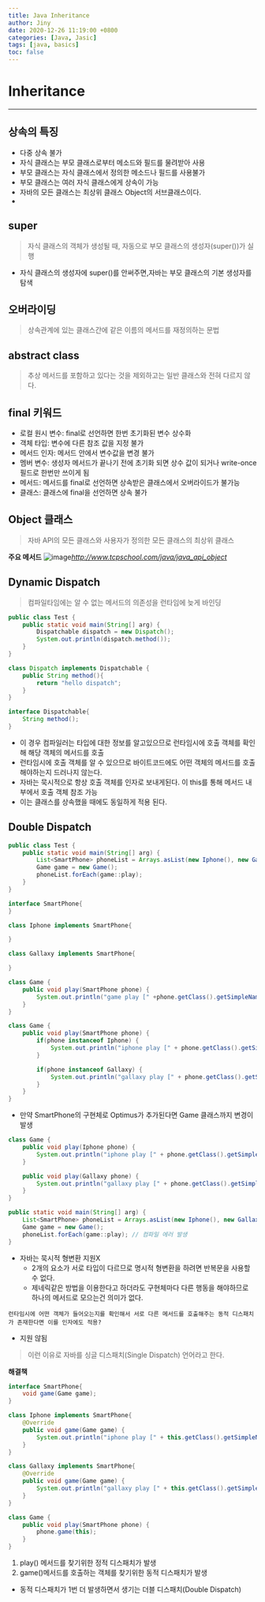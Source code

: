 ```yaml
---
title: Java Inheritance
author: Jiny
date: 2020-12-26 11:19:00 +0800
categories: [Java, Jasic]
tags: [java, basics]
toc: false
---
```


# Inheritance
___

## 상속의 특징

- 다중 상속 불가
- 자식 클래스는 부모 클래스로부터 메소드와 필드를 물려받아 사용 
- 부모 클래스는 자식 클래스에서 정의한 메소드나 필드를 사용불가
- 부모 클래스는 여러 자식 클래스에게 상속이 가능
- 자바의 모든 클래스는 최상위 클래스 Object의 서브클래스이다.
- 
## super

> 자식 클래스의 객체가 생성될 때, 자동으로 부모 클래스의 생성자(super())가 실행 

- 자식 클래스의 생성자에 super()를 안써주면,자바는 부모 클래스의 기본 생성자를 탐색

## 오버라이딩

> 상속관계에 있는 클래스간에 같은 이름의 메서드를 재정의하는 문법

## abstract class

> 추상 메서드를 포함하고 있다는 것을 제외하고는 일반 클래스와 전혀 다르지 않다.

## final 키워드

- 로컬 원시 변수: final로 선언하면 한번 초기화된 변수 상수화
- 객체 타입: 변수에 다른 참조 값을 지정 불가
- 메서드 인자: 메서드 안에서 변수값을 변경 불가
- 멤버 변수: 생성자 메서드가 끝나기 전에 초기화 되면 상수 값이 되거나 write-once 필드로 한번만 쓰이게 됨
- 메서드: 메서드를 final로 선언하면 상속받은 클래스에서 오버라이드가 불가능
- 클래스: 클래스에 final을 선언하면 상속 불가

## Object 클래스

> 자바 API의 모든 클래스와 사용자가 정의한 모든 클래스의 최상위 클래스

**주요 메서드**
![image](https://img1.daumcdn.net/thumb/R1280x0/?scode=mtistory2&fname=https%3A%2F%2Fblog.kakaocdn.net%2Fdn%2Fbe197E%2FbtqQPz6HMyE%2F7mhGrpYglbeD6QNJQVJkhk%2Fimg.png)*http://www.tcpschool.com/java/java_api_object*

## Dynamic Dispatch

> 컴파일타임에는 알 수 없는 메서드의 의존성을 런타임에 늦게 바인딩

```java
public class Test {
    public static void main(String[] arg) {
        Dispatchable dispatch = new Dispatch();
        System.out.println(dispatch.method());
    }
}

class Dispatch implements Dispatchable {
    public String method(){
        return "hello dispatch";
    }
}

interface Dispatchable{
    String method();
}
```

- 이 경우 컴파일러는 타입에 대한 정보를 알고있으므로 런타임시에 호출 객체를 확인해 해당 객체의 메서드를 호출
- 런타임시에 호출 객체를 알 수 있으므로 바이트코드에도 어떤 객체의 메서드를 호출해야하는지 드러나지 않는다.
- 자바는 묵시적으로 항상 호출 객체를 인자로 보내게된다. 이 this를 통해 메서드 내부에서 호출 객체 참조 가능
- 이는 클래스를 상속했을 때에도 동일하게 적용 된다.

## Double Dispatch
  
```java
public class Test {
    public static void main(String[] arg) {
        List<SmartPhone> phoneList = Arrays.asList(new Iphone(), new Gallaxy());
        Game game = new Game();
        phoneList.forEach(game::play);
    }
}

interface SmartPhone{
}

class Iphone implements SmartPhone{

}

class Gallaxy implements SmartPhone{

}

class Game {
    public void play(SmartPhone phone) {
        System.out.println("game play [" +phone.getClass().getSimpleName()+ "]");
    }
}
```

```java
class Game {
    public void play(SmartPhone phone) {
        if(phone instanceof Iphone) {
            System.out.println("iphone play [" + phone.getClass().getSimpleName() + "]");
        }

        if(phone instanceof Gallaxy) {
            System.out.println("gallaxy play [" + phone.getClass().getSimpleName() + "]");
        }
    }
}
```

- 만약 SmartPhone의 구현체로 Optimus가 추가된다면 Game 클래스까지 변경이 발생

```java
class Game {
    public void play(Iphone phone) {
        System.out.println("iphone play [" + phone.getClass().getSimpleName() + "]");
    }

    public void play(Gallaxy phone) {
        System.out.println("gallaxy play [" + phone.getClass().getSimpleName() + "]");
    }
}
```

```java
public static void main(String[] arg) {
    List<SmartPhone> phoneList = Arrays.asList(new Iphone(), new Gallaxy());
    Game game = new Game();
    phoneList.forEach(game::play); // 컴파일 에러 발생
}
```

- 자바는 묵시적 형변환 지원X
  - 2개의 요소가 서로 타입이 다르므로 명시적 형변환을 하려면 반복문을 사용할 수 없다. 
  - 제네릭같은 방법을 이용한다고 하더라도 구현체마다 다른 행동을 해야하므로 하나의 메서드로 모으는건 의미가 없다.


```
런타임시에 어떤 객체가 들어오는지를 확인해서 서로 다른 메서드를 호출해주는 동적 디스패치가 존재한다면 이를 인자에도 적용?
```

- 지원 않됨

> 이런 이유로 자바를 싱글 디스패치(Single Dispatch) 언어라고 한다.

**해결책**

```java
interface SmartPhone{
    void game(Game game);
}

class Iphone implements SmartPhone{
    @Override
    public void game(Game game) {
        System.out.println("iphone play [" + this.getClass().getSimpleName() + "]");
    }
}

class Gallaxy implements SmartPhone{
    @Override
    public void game(Game game) {
        System.out.println("gallaxy play [" + this.getClass().getSimpleName() + "]");
    }
}

class Game {
    public void play(SmartPhone phone) {
        phone.game(this);
    }
}
```
1. play() 메서드를 찾기위한 정적 디스패치가 발생
2. game()메서드를 호출하는 객체를 찾기위한 동적 디스패치가 발생

- 동적 디스패치가 1번 더 발생하면서 생기는 더블 디스패치(Double Dispatch)